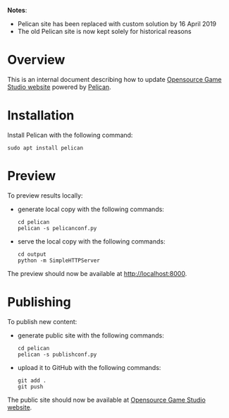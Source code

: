 **Notes**:

* Pelican site has been replaced with custom solution by 16 April 2019
* The old Pelican site is now kept solely for historical reasons

# Overview

This is an internal document describing how to update
[Opensource Game Studio website][opengamestudio]
powered by [Pelican][pelican].

# Installation

Install Pelican with the following command:

```
sudo apt install pelican
```

# Preview

To preview results locally:

* generate local copy with the following commands:
    ```
    cd pelican
    pelican -s pelicanconf.py
    ```
* serve the local copy with the following commands:
    ```
    cd output
    python -m SimpleHTTPServer
    ```

The preview should now be available at [http://localhost:8000][preview].

# Publishing

To publish new content:

* generate public site with the following commands:
    ```
    cd pelican
    pelican -s publishconf.py
    ```

* upload it to GitHub with the following commands:
    ```
    git add .
    git push
    ```

The public site should now be available at
[Opensource Game Studio website][opengamestudio].

[opengamestudio]: http://opengamestudio.org
[pelican]: http://getpelican.com
[preview]: http://localhost:8000


